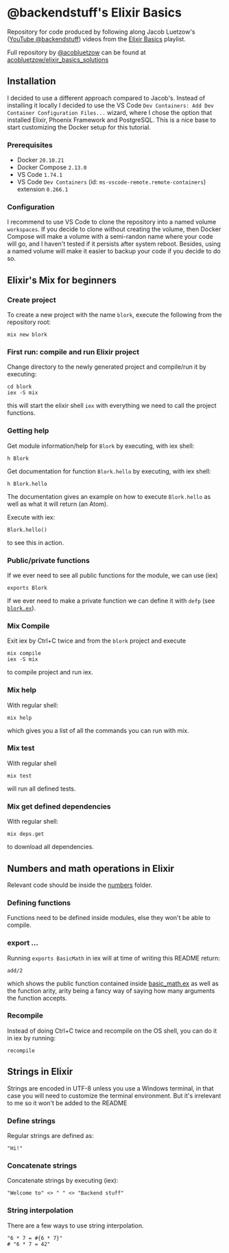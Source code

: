 # @backendstuff's Elixir Basics

Repository for code produced by following along Jacob Luetzow's ([YouTube @backendstuff](https://www.youtube.com/@backendstuff)) 
videos from the 
[Elixir Basics](https://www.youtube.com/playlist?list=PL2Rv8vpZJz4w7Sm9STyZvoY0JAKUk_JOB) playlist.

Full repository by [@acobluetzow](https://github.com/jacobluetzow) can be
found at [acobluetzow/elixir_basics_solutions](https://github.com/jacobluetzow/elixir_basics_solutions)

## Installation

I decided to use a different approach compared to Jacob's.
Instead of installing it locally I decided to use the VS Code
`Dev Containers: Add Dev Container Configuration Files...` wizard, where I
chose the option that installed Elixir, Phoenix Framework and PostgreSQL.
This is a nice base to start customizing the Docker setup for this tutorial.

### Prerequisites

- Docker `20.10.21`
- Docker Compose `2.13.0`
- VS Code `1.74.1`
- VS Code `Dev Containers` (id: `ms-vscode-remote.remote-containers`)
extension `0.266.1`

### Configuration

I recommend to use VS Code to clone the repository into a named volume
`workspaces`.
If you decide to clone without creating the volume, then Docker Compose will
make a volume with a semi-randon name where your code will go, and I haven't
tested if it persists after system reboot. Besides, using a named volume will
make it easier to backup your code if you decide to do so.

## Elixir's Mix for beginners

### Create project

To create a new project with the name `blork`, execute the following from the
repository root:
```
mix new blork
```

### First run: compile and run Elixir project

Change directory to the newly generated project and compile/run it by
executing:
```
cd blork
iex -S mix
```
this will start the elixir shell `iex` with everything we need to call the
project functions.

### Getting help

Get module information/help for `Blork` by executing, with iex shell:
```
h Blork
```

Get documentation for function `Blork.hello` by executing, with iex shell:
```
h Blork.hello
```
The documentation gives an example on how to execute `Blork.hello` as well as
what it will return (an Atom).

Execute with iex:
```
Blork.hello()
```
to see this in action.

### Public/private functions

If we ever need to see all public functions for the module, we can use (iex)
```
exports Blork
```

If we ever need to make a private function we can define it with `defp` (see
[`blork.ex`](blork/lib/blork.ex)).

### Mix Compile

Exit iex by Ctrl+C twice and from the `blork` project and execute
```
mix compile
iex -S mix
```
to compile project and run iex.

### Mix help

With regular shell:
```
mix help
```
which gives you a list of all the commands you can run with mix.

### Mix test

With regular shell
```
mix test
```
will run all defined tests.

### Mix get defined dependencies

With regular shell:
```
mix deps.get
```
to download all dependencies.

## Numbers and math operations in Elixir

Relevant code should be inside the [numbers](./numbers/) folder.

### Defining functions

Functions need to be defined inside modules, else they won't be able to
compile.

### export ...

Running `exports BasicMath` in iex will at time of writing this README return:
```
add/2
```
which shows the public function contained inside
[basic_math.ex](./numbers/lib/basic_math.ex) as well as the function arity,
arity being a fancy way of saying how many arguments the function accepts.

### Recompile

Instead of doing Ctrl+C twice and recompile on the OS shell, you can do it in
iex by running:
```
recompile
```

## Strings in Elixir

Strings are encoded in UTF-8 unless you use a Windows terminal, in that case
you will need to customize the terminal environment.
But it's irrelevant to me so it won't be added to the README

### Define strings

Regular strings are defined as:
```
"Hi!"
```

### Concatenate strings

Concatenate strings by executing (iex):
```
"Welcome to" <> " " <> "Backend stuff"
```

### String interpolation

There are a few ways to use string interpolation. 
```
"6 * 7 = #{6 * 7}"
# "6 * 7 = 42"
```
